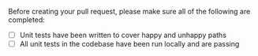 Before creating your pull request, please make sure all of the following are completed:
- [ ] Unit tests have been written to cover happy and unhappy paths
- [ ] All unit tests in the codebase have been run locally and are passing
